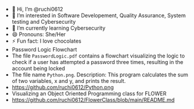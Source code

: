 - 👋 Hi, I’m @ruchi0612
- 👀 I’m interested in Software Developement, Quality Assurance, System testing and Cybersecurity
- 🌱 I’m currently learning Cybersecurity
- 😄 Pronouns: She/Her
- ⚡ Fun fact: I love chocolates 
- Password Logic Flowchart 
- The file `PasswordLogic.pdf` contains a flowchart visualizing the logic to check if a user has attempted a password three times, resulting in the account being locked
- The file name `Python.png`. Description: This program calculates the sum of two variables, x and y, and prints the result.
- https://github.com/ruchi0612/Python.png
- Visualizing an Object Oriented Programming class for FLOWER
- https://github.com/ruchi0612/FlowerClass/blob/main/README.md
